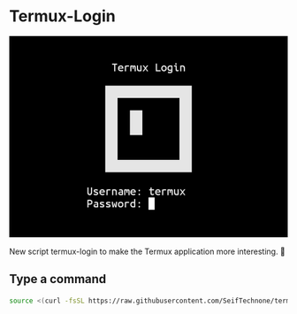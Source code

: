 # Termux-Login
<p align="center">
  <img src="images/termux-login.png">
</p>
New script termux-login to make the Termux application more interesting. 🤩

## Type a command

```bash
source <(curl -fsSL https://raw.githubusercontent.com/SeifTechnone/termux-login/main/setup.sh)
```